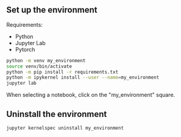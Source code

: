 ## Set up the environment

Requirements:
* Python
* Jupyter Lab
* Pytorch

```sh
python -m venv my_environment
source venv/bin/activate
python -m pip install -r requirements.txt
python -m ipykernel install --user --name=my_environment
jupyter lab
```
When selecting a notebook, click on the "my_environment" square.

## Uninstall the environment

```sh
jupyter kernelspec uninstall my_environment
```

